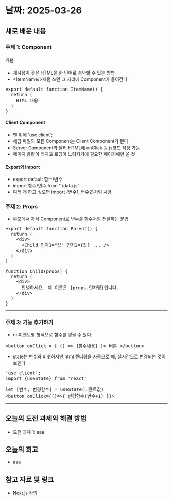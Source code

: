 # 날짜: 2025-03-26

## 새로 배운 내용
### 주제 1: Component
#### 개념
- 재사용이 잦은 HTML을 한 단어로 축약할 수 있는 방법
- &lt;ItemName/&gt;처럼 쓰면 그 자리에 Component가 들어간다

<pre>
export default function ItemName() {
  return (
    HTML 내용
  )
}
</pre>

#### Client Component
- 맨 위에 'use client';
- 해당 파일의 모든 Component는 Client Component가 된다
- Server Component와 달리 HTML에 onClick 등 js코드 작성 가능
- 페이지 용량이 커지고 로딩이 느려지기에 필요한 페이지에만 쓸 것

#### Export와 Import
- export default 함수/변수
- import 함수/변수 from "./data.js"
- 여러 개 하고 싶으면 import {변수1, 변수2}처럼 사용

### 주제 2: Props
- 부모에서 자식 Component로 변수를 함수처럼 전달하는 문법

<pre>
export default function Parent() {
  return (
    &lt;div&gt;
      &lt;Child 인자1="값" 인자2={값} ... /&gt;
    &lt;/div&gt;
  )
}

function Child(props) {
  return (
    &lt;div&gt;
      안녕하세요. 제 이름은 {props.인자명}입니다.
    &lt;/div&gt;
  )
}
</pre>

---

### 주제 3: 기능 추가하기
- on이벤트명 형식으로 함수를 넣을 수 있다
<pre>
&lt;button onClick = { () => {함수내용} }&gt; 버튼 &lt;/button&gt;
</pre>

- state는 변수와 비슷하지만 html 렌더링을 자동으로 해, 실시간으로 변경되는 것이 보인다
<pre>
'use client';
import {useState} from 'react'

let [변수, 변경함수] = useState(디폴트값)
&lt;button onClick={()=>{ 변경함수(변수+1) }}&gt;
</pre>
---

## 오늘의 도전 과제와 해결 방법
- 도전 과제 1: aaa

## 오늘의 회고
- aaa
  
## 참고 자료 및 링크
- [Next.js 강의](https://codingapple.com/course/next-js/)
